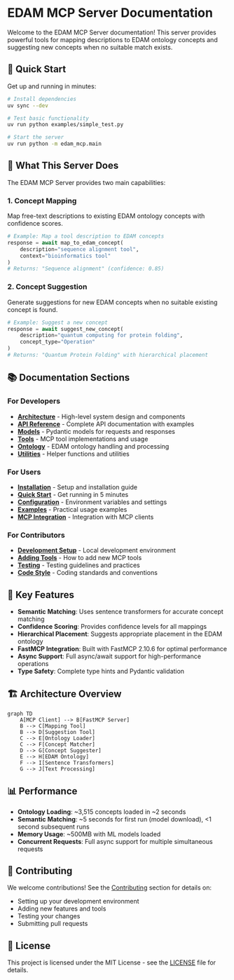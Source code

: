 # EDAM MCP Server Documentation

Welcome to the EDAM MCP Server documentation! This server provides powerful tools for mapping descriptions to EDAM ontology concepts and suggesting new concepts when no suitable match exists.

## 🚀 Quick Start

Get up and running in minutes:

```bash
# Install dependencies
uv sync --dev

# Test basic functionality
uv run python examples/simple_test.py

# Start the server
uv run python -m edam_mcp.main
```

## 🎯 What This Server Does

The EDAM MCP Server provides two main capabilities:

### 1. Concept Mapping
Map free-text descriptions to existing EDAM ontology concepts with confidence scores.

```python
# Example: Map a tool description to EDAM concepts
response = await map_to_edam_concept(
    description="sequence alignment tool",
    context="bioinformatics tool"
)
# Returns: "Sequence alignment" (confidence: 0.85)
```

### 2. Concept Suggestion
Generate suggestions for new EDAM concepts when no suitable existing concept is found.

```python
# Example: Suggest a new concept
response = await suggest_new_concept(
    description="quantum computing for protein folding",
    concept_type="Operation"
)
# Returns: "Quantum Protein Folding" with hierarchical placement
```

## 📚 Documentation Sections

### For Developers

- **[Architecture](developer/architecture.md)** - High-level system design and components
- **[API Reference](developer/api.md)** - Complete API documentation with examples
- **[Models](developer/models.md)** - Pydantic models for requests and responses
- **[Tools](developer/tools.md)** - MCP tool implementations and usage
- **[Ontology](developer/ontology.md)** - EDAM ontology handling and processing
- **[Utilities](developer/utils.md)** - Helper functions and utilities

### For Users

- **[Installation](getting-started/installation.md)** - Setup and installation guide
- **[Quick Start](getting-started/quickstart.md)** - Get running in 5 minutes
- **[Configuration](getting-started/configuration.md)** - Environment variables and settings
- **[Examples](examples/basic-usage.md)** - Practical usage examples
- **[MCP Integration](examples/mcp-integration.md)** - Integration with MCP clients

### For Contributors

- **[Development Setup](contributing/development-setup.md)** - Local development environment
- **[Adding Tools](contributing/adding-tools.md)** - How to add new MCP tools
- **[Testing](contributing/testing.md)** - Testing guidelines and practices
- **[Code Style](contributing/code-style.md)** - Coding standards and conventions

## 🔧 Key Features

- **Semantic Matching**: Uses sentence transformers for accurate concept matching
- **Confidence Scoring**: Provides confidence levels for all mappings
- **Hierarchical Placement**: Suggests appropriate placement in the EDAM ontology
- **FastMCP Integration**: Built with FastMCP 2.10.6 for optimal performance
- **Async Support**: Full async/await support for high-performance operations
- **Type Safety**: Complete type hints and Pydantic validation

## 🏗️ Architecture Overview

```mermaid
graph TD
    A[MCP Client] --> B[FastMCP Server]
    B --> C[Mapping Tool]
    B --> D[Suggestion Tool]
    C --> E[Ontology Loader]
    C --> F[Concept Matcher]
    D --> G[Concept Suggester]
    E --> H[EDAM Ontology]
    F --> I[Sentence Transformers]
    G --> J[Text Processing]
```

## 📊 Performance

- **Ontology Loading**: ~3,515 concepts loaded in ~2 seconds
- **Semantic Matching**: ~5 seconds for first run (model download), <1 second subsequent runs
- **Memory Usage**: ~500MB with ML models loaded
- **Concurrent Requests**: Full async support for multiple simultaneous requests

## 🤝 Contributing

We welcome contributions! See the [Contributing](contributing/development-setup.md) section for details on:

- Setting up your development environment
- Adding new features and tools
- Testing your changes
- Submitting pull requests

## 📄 License

This project is licensed under the MIT License - see the [LICENSE](../LICENSE) file for details. 
